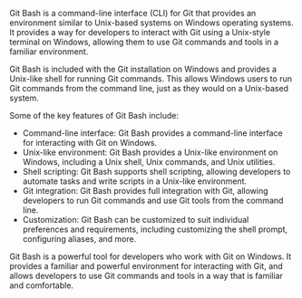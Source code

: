 Git Bash is a command-line interface (CLI) for Git that provides an environment similar to Unix-based systems on Windows operating systems. It provides a way for developers to interact with Git using a Unix-style terminal on Windows, allowing them to use Git commands and tools in a familiar environment.

Git Bash is included with the Git installation on Windows and provides a Unix-like shell for running Git commands. This allows Windows users to run Git commands from the command line, just as they would on a Unix-based system.

Some of the key features of Git Bash include:

- Command-line interface: Git Bash provides a command-line interface for interacting with Git on Windows.  
- Unix-like environment: Git Bash provides a Unix-like environment on Windows, including a Unix shell, Unix commands, and Unix utilities.  
- Shell scripting: Git Bash supports shell scripting, allowing developers to automate tasks and write scripts in a Unix-like environment.  
- Git integration: Git Bash provides full integration with Git, allowing developers to run Git commands and use Git tools from the command line.  
- Customization: Git Bash can be customized to suit individual preferences and requirements, including customizing the shell prompt, configuring aliases, and more.  

Git Bash is a powerful tool for developers who work with Git on Windows. It provides a familiar and powerful environment for interacting with Git, and allows developers to use Git commands and tools in a way that is familiar and comfortable.